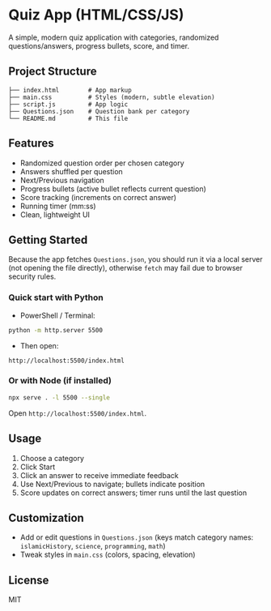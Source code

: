 # Quiz App (HTML/CSS/JS)

A simple, modern quiz application with categories, randomized questions/answers, progress bullets, score, and timer.

## Project Structure

```
├── index.html        # App markup
├── main.css          # Styles (modern, subtle elevation)
├── script.js         # App logic
├── Questions.json    # Question bank per category
└── README.md         # This file
```

## Features

- Randomized question order per chosen category
- Answers shuffled per question
- Next/Previous navigation
- Progress bullets (active bullet reflects current question)
- Score tracking (increments on correct answer)
- Running timer (mm:ss)
- Clean, lightweight UI

## Getting Started

Because the app fetches `Questions.json`, you should run it via a local server (not opening the file directly), otherwise `fetch` may fail due to browser security rules.

### Quick start with Python
- PowerShell / Terminal:
```bash
python -m http.server 5500
```
- Then open:
```
http://localhost:5500/index.html
```

### Or with Node (if installed)
```bash
npx serve . -l 5500 --single
```
Open `http://localhost:5500/index.html`.

## Usage
1. Choose a category
2. Click Start
3. Click an answer to receive immediate feedback
4. Use Next/Previous to navigate; bullets indicate position
5. Score updates on correct answers; timer runs until the last question

## Customization
- Add or edit questions in `Questions.json` (keys match category names: `islamicHistory`, `science`, `programming`, `math`)
- Tweak styles in `main.css` (colors, spacing, elevation)

## License
MIT
